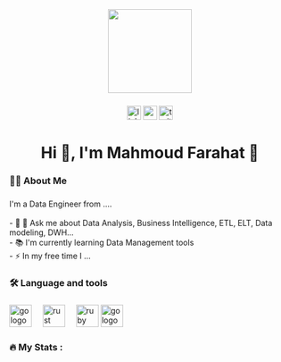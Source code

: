 <div align="center">
  <img height="150" src="https://media.giphy.com/media/M9gbBd9nbDrOTu1Mqx/giphy.gif"  />
</div>

###

<div align="center">
  <img src="https://img.shields.io/static/v1?message=LinkedIn&logo=linkedin&label=&color=0077B5&logoColor=white&labelColor=&style=for-the-badge" height="25" alt="linkedin logo"  />
  <img src="https://img.shields.io/static/v1?message=Youtube&logo=youtube&label=&color=FF0000&logoColor=white&labelColor=&style=for-the-badge" height="25" alt="youtube logo"  />
  <img src="https://img.shields.io/static/v1?message=Twitter&logo=twitter&label=&color=1DA1F2&logoColor=white&labelColor=&style=for-the-badge" height="25" alt="twitter logo"  />
</div>

###

<h1 align="center">Hi 👋, I'm Mahmoud Farahat
👋</h1>

###

<h3 align="left">👩‍💻  About Me</h3>

###

<p align="left">I'm a Data Engineer from ....<br><br>- 🔭 💬 Ask me about Data Analysis, Business Intelligence, ETL, ELT, Data modeling, DWH...<br>- 📚 I'm currently learning Data Management tools <br>- ⚡ In my free time I ...</p>

###

<h3 align="left">🛠 Language and tools</h3>

###

<div align="left">
  <img src="https://img.shields.io/badge/Apache%20Spark-E25A1C?style=for-the-badge&logo=apachespark&logoColor=white" height="40" alt="go logo"  />
  <img width="12" />
  <img src="https://img.shields.io/badge/SQL-336791?style=for-the-badge&logo=postgresql&logoColor=white" height="40" alt="rust logo"  />
  <img width="12" />
  <img src="" height="40" alt="ruby logo"  />

  
  <img src="https://cdn.jsdelivr.net/gh/devicons/devicon@latest/icons/apacheairflow/apacheairflow-original.svg" height="40" alt="go logo"  />
  <img width="12" />
  

</div>

###

<h3 align="left">🔥   My Stats :</h3>

###
